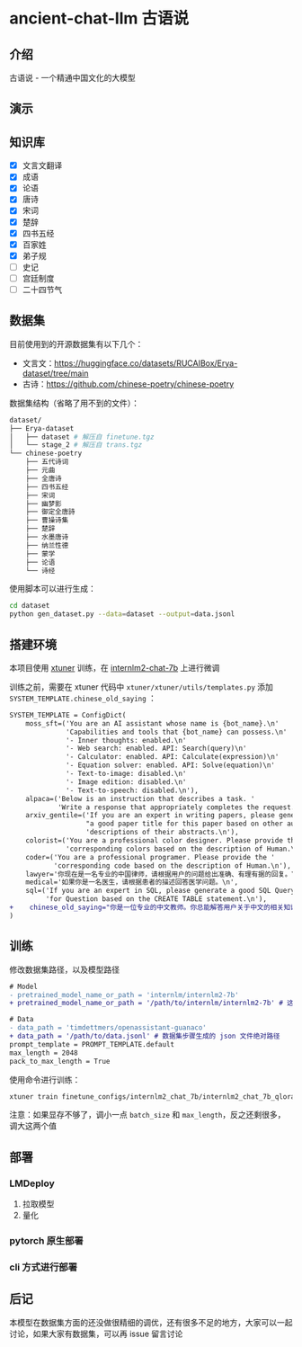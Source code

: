 # ancient-chat-llm 古语说

## 介绍

古语说 - 一个精通中国文化的大模型

## 演示


## 知识库

- [x] 文言文翻译
- [x] 成语
- [x] 论语
- [x] 唐诗
- [x] 宋词
- [x] 楚辞
- [x] 四书五经
- [x] 百家姓
- [x] 弟子规
- [ ] 史记
- [ ] 宫廷制度
- [ ] 二十四节气

## 数据集

目前使用到的开源数据集有以下几个：

- 文言文：https://huggingface.co/datasets/RUCAIBox/Erya-dataset/tree/main
- 古诗：https://github.com/chinese-poetry/chinese-poetry

数据集结构（省略了用不到的文件）：

```bash
dataset/
├── Erya-dataset
│   ├── dataset # 解压自 finetune.tgz
│   └── stage_2 # 解压自 trans.tgz 
└── chinese-poetry
    ├── 五代诗词
    ├── 元曲
    ├── 全唐诗
    ├── 四书五经
    ├── 宋词
    ├── 幽梦影
    ├── 御定全唐詩
    ├── 曹操诗集
    ├── 楚辞
    ├── 水墨唐诗
    ├── 纳兰性德
    ├── 蒙学
    ├── 论语
    └── 诗经

```

使用脚本可以进行生成：

```bash
cd dataset
python gen_dataset.py --data=dataset --output=data.jsonl
```

## 搭建环境

本项目使用 [xtuner](https://github.com/InternLM/xtuner) 训练，在 [internlm2-chat-7b](https://huggingface.co/internlm/internlm2-chat-7b) 上进行微调

训练之前，需要在 xtuner 代码中 `xtuner/xtuner/utils/templates.py` 添加 `SYSTEM_TEMPLATE.chinese_old_saying` ：

```diff
SYSTEM_TEMPLATE = ConfigDict(
    moss_sft=('You are an AI assistant whose name is {bot_name}.\n'
              'Capabilities and tools that {bot_name} can possess.\n'
              '- Inner thoughts: enabled.\n'
              '- Web search: enabled. API: Search(query)\n'
              '- Calculator: enabled. API: Calculate(expression)\n'
              '- Equation solver: enabled. API: Solve(equation)\n'
              '- Text-to-image: disabled.\n'
              '- Image edition: disabled.\n'
              '- Text-to-speech: disabled.\n'),
    alpaca=('Below is an instruction that describes a task. '
            'Write a response that appropriately completes the request.\n'),
    arxiv_gentile=('If you are an expert in writing papers, please generate '
                   "a good paper title for this paper based on other authors' "
                   'descriptions of their abstracts.\n'),
    colorist=('You are a professional color designer. Please provide the '
              'corresponding colors based on the description of Human.\n'),
    coder=('You are a professional programer. Please provide the '
           'corresponding code based on the description of Human.\n'),
    lawyer='你现在是一名专业的中国律师，请根据用户的问题给出准确、有理有据的回复。\n',
    medical='如果你是一名医生，请根据患者的描述回答医学问题。\n',
    sql=('If you are an expert in SQL, please generate a good SQL Query '
         'for Question based on the CREATE TABLE statement.\n'),
+    chinese_old_saying="你是一位专业的中文教师。你总能解答用户关于中文的相关知识。\n",
)
```

## 训练

修改数据集路径，以及模型路径

```diff
# Model
- pretrained_model_name_or_path = 'internlm/internlm2-7b'
+ pretrained_model_name_or_path = '/path/to/internlm/internlm2-7b' # 这步可选，如果事先下载好了模型可以直接使用绝对路径

# Data
- data_path = 'timdettmers/openassistant-guanaco'
+ data_path = '/path/to/data.jsonl' # 数据集步骤生成的 json 文件绝对路径
prompt_template = PROMPT_TEMPLATE.default
max_length = 2048
pack_to_max_length = True

```

使用命令进行训练：

```bash
xtuner train finetune_configs/internlm2_chat_7b/internlm2_chat_7b_qlora_custom_data_e3_finetune.py --deepspeed deepspeed_zero2
```

注意：如果显存不够了，调小一点 `batch_size` 和 `max_length`，反之还剩很多，调大这两个值

## 部署

### LMDeploy 

1. 拉取模型
2. 量化

### pytorch 原生部署

### cli 方式进行部署



## 后记

本模型在数据集方面的还没做很精细的调优，还有很多不足的地方，大家可以一起讨论，如果大家有数据集，可以再 issue 留言讨论